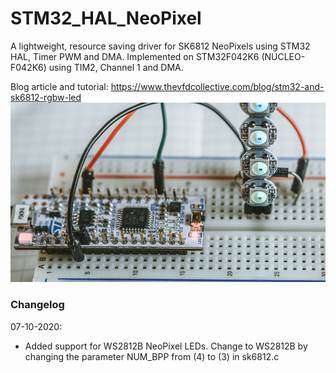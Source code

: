 # STM32_HAL_NeoPixel

A lightweight, resource saving driver for SK6812 NeoPixels using STM32 HAL, Timer PWM and DMA. Implemented on STM32F042K6 (NUCLEO-F042K6) using TIM2, Channel 1 and DMA.

Blog article and tutorial: https://www.thevfdcollective.com/blog/stm32-and-sk6812-rgbw-led
![Demo with 8 SK6812 NeoPixel LEDs](/blog/demo.jpg)

### Changelog
07-10-2020:
- Added support for WS2812B NeoPixel LEDs. Change to WS2812B by changing the parameter NUM_BPP from (4) to (3) in sk6812.c